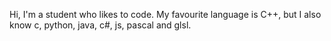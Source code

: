 Hi, I'm a student who likes to code. My favourite language is C++, but I also know c, python, java, c#, js, pascal and glsl.
